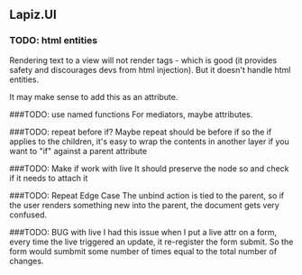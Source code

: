 ## Lapiz.UI

### TODO: html entities
Rendering text to a view will not render tags - which is good (it provides safety and discourages devs from html injection). But it doesn't handle html entities.

It may make sense to add this as an attribute.

###TODO: use named functions
For mediators, maybe attributes.

###TODO: repeat before if?
Maybe repeat should be before if so the if applies to the children, it's easy to wrap the contents in another layer if you want to "if" against a parent attribute

###TODO: Make if work with live
It should preserve the node so and check if it needs to attach it

###TODO: Repeat Edge Case
The unbind action is tied to the parent, so if the user renders something new into the parent, the document gets very confused.

###TODO: BUG with live
I had this issue when I put a live attr on a form, every time the live triggered an update, it re-register the form submit. So the form would sumbmit some number of times equal to the total number of changes.